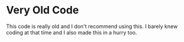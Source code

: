 # Very Old Code
This code is really old and I don't recommend using this. I barely knew coding at that time and I also made this in a hurry too.
